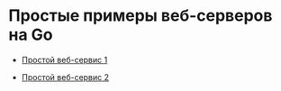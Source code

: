 # Простые примеры веб-серверов на Go

* [Простой веб-сервис 1](https://github.com/MukhinIvan/go-simple-servers/tree/main/simple_server_01)

* [Простой веб-сервис 2](https://github.com/MukhinIvan/go-simple-servers/tree/main/simple_server_02)
